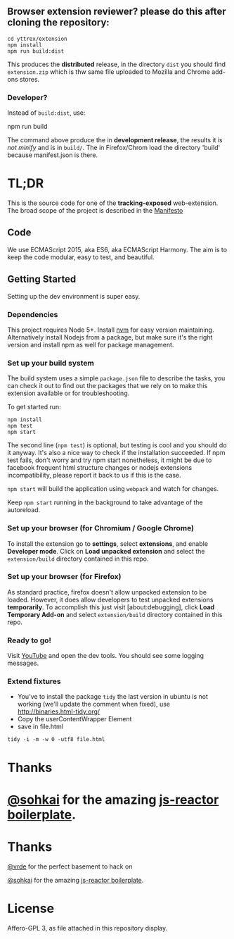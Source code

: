 ## Browser extension reviewer? please do this after cloning the repository:

    cd yttrex/extension
    npm install
    npm run build:dist

This produces the **distributed** release, in the directory `dist` you should find `extension.zip` which is thw same file uploaded to Mozilla and Chrome add-ons stores.

### Developer? 
Instead of `build:dist`, use:

  npm run build

The command above produce the in **development release**, the results it is *not minify* and is in `build/`. The in Firefox/Chrom load the directory 'build' because manifest.json is there.

# TL;DR

This is the source code for one of the **tracking-exposed** web-extension. The broad scope of the project is described in the [Manifesto](https://tracking.exposed)

## Code

We use ECMAScript 2015, aka ES6, aka ECMAScript Harmony. The aim is to keep the
code modular, easy to test, and beautiful.

## Getting Started
Setting up the dev environment is super easy.

### Dependencies
This project requires Node 5+. Install [nvm](https://github.com/creationix/nvm) for easy version maintaining. Alternatively install Nodejs from a package, but make sure it's the right version and install npm as well for package management.  

### Set up your build system
The build system uses a simple `package.json` file to describe the tasks, you can check it out to find out the packages that we rely on to make this extension available or for troubleshooting.

To get started run:
```
npm install
npm test
npm start
```

The second line (`npm test`) is optional, but testing is cool and you should do
it anyway. It's also a nice way to check if the installation succeeded.
If npm test fails, don't worry and try npm start nonetheless, it might be due to facebook frequent html structure changes or nodejs extensions incompatibility, please report it back to us if this is the case.  

`npm start` will build the application using `webpack` and watch for changes.

Keep `npm start` running in the background to take advantage of the autoreload.


### Set up your browser (for Chromium / Google Chrome)
To install the extension go to **settings**, select **extensions**, and enable
**Developer mode**. Click on **Load unpacked extension** and select the
`extension/build` directory contained in this repo.

### Set up your browser (for Firefox)
As standard practice, firefox doesn't allow unpacked extension to be loaded. However, it does allow developers to test unpacked extensions **temporarily**. To accomplish this just visit [about:debugging], click **Load Temporary Add-on** and select `extension/build` directory contained in this repo.

### Ready to go!
Visit [YouTube](https://www.youtube.com/) and open the dev tools. You should see some logging messages.

### Extend fixtures

 * You've to install the package `tidy` the last version in ubuntu is not
   working (we'll update the comment when fixed), use
   http://binaries.html-tidy.org/
 * Copy the userContentWrapper Element
 * save in file.html

```
tidy -i -m -w 0 -utf8 file.html
```

# Thanks
[@sohkai](https://github.com/sohkai) for the amazing [js-reactor boilerplate](https://github.com/bigchaindb/js-reactor).
=======
# Thanks
[@vrde](https://github.com/vrde) for the perfect basement to hack on

[@sohkai](https://github.com/sohkai) for the amazing [js-reactor
boilerplate](https://github.com/bigchaindb/js-reactor).


# License

Affero-GPL 3, as file attached in this repository display.
